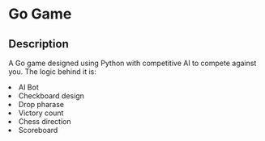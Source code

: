 # Go Game

## Description
<p> A Go game designed using Python with competitive AI to compete against you. 
The logic behind it is: 
<li>AI Bot</li>
<li>Checkboard design</li>
<li>Drop pharase</li>
<li>Victory count</li>
<li>Chess direction</li>
<li>Scoreboard</li>
